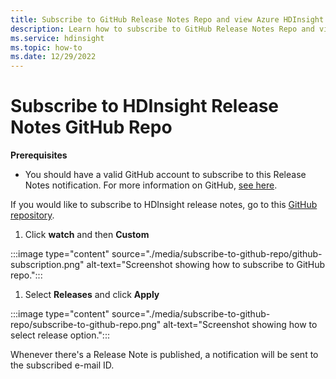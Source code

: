 ```yaml
---
title: Subscribe to GitHub Release Notes Repo and view Azure HDInsight clusters image version
description: Learn how to subscribe to GitHub Release Notes Repo and view Azure HDInsight clusters image version
ms.service: hdinsight
ms.topic: how-to
ms.date: 12/29/2022
---
```


# Subscribe to HDInsight Release Notes GitHub Repo

**Prerequisites**

* You should have a valid GitHub account to subscribe to this Release Notes notification. For more information on GitHub, [see here](https://github.com).

If you would like to subscribe to HDInsight release notes, go to this [GitHub repository](https://github.com/hdinsight/release-notes/releases).

1. Click **watch** and then **Custom**

:::image type="content" source="./media/subscribe-to-github-repo/github-subscription.png" alt-text="Screenshot showing how to subscribe to GitHub repo.":::

1. Select **Releases** and click **Apply**

:::image type="content" source="./media/subscribe-to-github-repo/subscribe-to-github-repo.png" alt-text="Screenshot showing how to select release option.":::

Whenever there's a Release Note is published, a notification will be sent to the subscribed e-mail ID.
